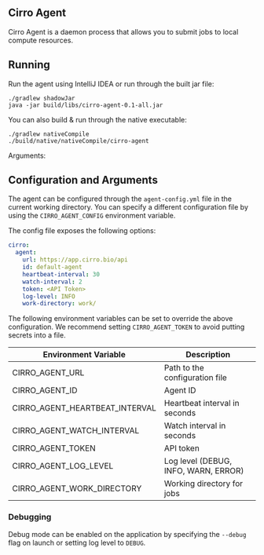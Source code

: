 ## Cirro Agent

Cirro Agent is a daemon process that allows you to submit jobs to local compute resources.


## Running

Run the agent using IntelliJ IDEA or run through the built jar file:

```
./gradlew shadowJar
java -jar build/libs/cirro-agent-0.1-all.jar
```

You can also build & run through the native executable:

```
./gradlew nativeCompile
./build/native/nativeCompile/cirro-agent
```

Arguments:

## Configuration and Arguments

The agent can be configured through the `agent-config.yml` file in the current working directory.
You can specify a different configuration file by using the `CIRRO_AGENT_CONFIG` environment variable.

The config file exposes the following options:

```yml
cirro:
  agent:
    url: https://app.cirro.bio/api
    id: default-agent
    heartbeat-interval: 30
    watch-interval: 2
    token: <API Token>
    log-level: INFO
    work-directory: work/
```

The following environment variables can be set to override the above configuration.
We recommend setting `CIRRO_AGENT_TOKEN` to avoid putting secrets into a file.

| Environment Variable           | Description                          |
|--------------------------------|--------------------------------------|
| CIRRO_AGENT_URL                | Path to the configuration file       |
| CIRRO_AGENT_ID                 | Agent ID                             |
| CIRRO_AGENT_HEARTBEAT_INTERVAL | Heartbeat interval in seconds        |
| CIRRO_AGENT_WATCH_INTERVAL     | Watch interval in seconds            |
| CIRRO_AGENT_TOKEN              | API token                            |
| CIRRO_AGENT_LOG_LEVEL          | Log level (DEBUG, INFO, WARN, ERROR) |
| CIRRO_AGENT_WORK_DIRECTORY     | Working directory for jobs           |

### Debugging

Debug mode can be enabled on the application by specifying the `--debug` flag on launch or setting log level to `DEBUG`.
